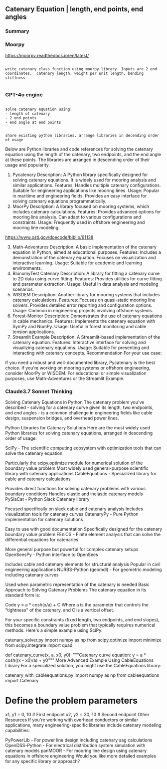 ## Catenary Equation | length, end points, end angles


### Summary



### Moorpy

https://moorpy.readthedocs.io/en/latest/

<code>
write catenary class function using moorpy library. Inputs are 2 end coordinates,  catenary length, weight per unit length, bending stiffness

</code>


### GPT-4o engine

<code>
solve catenary equation using:
- length of catenary
- 2 end points
- end angle at end points 

share existing python libraries. 
arrange libraries in decending order of usage
</code>


Below are Python libraries and code references for solving the catenary equation using the length of the catenary, two endpoints, and the end angle at these points. The libraries are arranged in descending order of their usage and popularity.

1. Pycatenary
Description: A Python library specifically designed for solving catenary equations. It is widely used for mooring analysis and similar applications.
Features:
Handles multiple catenary configurations.
Suitable for engineering applications like mooring lines.
Usage:
Popular in maritime and engineering fields.
Provides an easy interface for solving catenary equations programmatically.
2. MoorPy
Description: A library focused on mooring systems, which includes catenary calculations.
Features:
Provides advanced options for mooring line analysis.
Can adapt to various configurations and constraints.
Usage:
Frequently used in offshore engineering and mooring line modeling.

https://www.osti.gov/doecode/biblio/61138

3. Math-Adventures
Description: A basic implementation of the catenary equation in Python, aimed at educational purposes.
Features:
Includes a demonstration of the catenary equation.
Focuses on visualization and interactive learning.
Usage:
Suitable for academic and learning environments.
4. BlunomyTest Catenary
Description: A library for fitting a catenary curve to 2D data using curve fitting.
Features:
Provides utilities for curve fitting and parameter extraction.
Usage:
Useful in data analysis and modeling scenarios.
5. WISDEM
Description: Another library for mooring systems that includes catenary calculations.
Features:
Focuses on quasi-static mooring line solvers.
Provides detailed error reporting and configuration options.
Usage:
Common in engineering projects involving offshore systems.
6. Forest-Monitor
Description: Demonstrates the use of catenary equations in cable mechanics.
Features:
Implements the catenary equation with SymPy and NumPy.
Usage:
Useful in forest monitoring and cable tension applications.
7. Streamlit Example
Description: A Streamlit-based implementation of the catenary equation.
Features:
Interactive interface for solving and visualizing catenary equations.
Usage:
Suitable for presenting and interacting with catenary concepts.
Recommendation
For your use case:

If you need a robust and well-documented library, Pycatenary is the best choice.
If you're working on mooring systems or offshore engineering, consider MoorPy or WISDEM.
For educational or simple visualization purposes, use Math-Adventures or the Streamlit Example.

### Claude3.7 Sonnet Thinking

Solving Catenary Equations in Python
The catenary problem you've described - solving for a catenary curve given its length, two endpoints, and end angles - is a common challenge in engineering fields like cable design, suspension bridges, and overhead power lines.

Python Libraries for Catenary Solutions
Here are the most widely used Python libraries for solving catenary equations, arranged in descending order of usage:

SciPy - The scientific computing ecosystem with optimization tools that can solve the catenary equation

Particularly the scipy.optimize module for numerical solution of the boundary value problem
Most widely used general-purpose scientific library with catenary applications
CableEquations - Specialized library for cable and catenary calculations

Provides direct functions for solving catenary problems with various boundary conditions
Handles elastic and inelastic catenary models
PySlaCat - Python Slack Catenary library

Focused specifically on slack cable and catenary analysis
Includes visualization tools for catenary curves
CatenaryPy - Pure Python implementation for catenary solutions

Easy to use with good documentation
Specifically designed for the catenary boundary value problem
FEniCS - Finite element analysis that can solve the differential equations for catenaries

More general purpose but powerful for complex catenary setups
OpenSeesPy - Python interface to OpenSees

Includes cable and catenary elements for structural analysis
Popular in civil engineering applications
NURBS-Python (geomdl) - For geometric modeling including catenary curves

Used when parametric representation of the catenary is needed
Basic Approach to Solving Catenary Problems
The catenary equation in its standard form is:

Code
y = a * cosh(x/a) + C
Where a is the parameter that controls the "tightness" of the catenary, and C is a vertical offset.

For your specific constraints (fixed length, two endpoints, and end slopes), this becomes a boundary value problem that typically requires numerical methods. Here's a simple example using SciPy:


catenary_solver.py
import numpy as np
from scipy.optimize import minimize
from scipy.integrate import quad

def catenary_curve(x, a, x0, y0):
    """Catenary curve equation: y = a * cosh((x - x0)/a) + y0"""
More Advanced Example Using CableEquations Library
For a specialized solution, you might use the CableEquations library:


catenary_with_cableequations.py
import numpy as np
from cableequations import Catenary

# Define the problem parameters
x1, y1 = 0, 10       # First endpoint
x2, y2 = 30, 10      # Second endpoint
Other Resources
If you're working with overhead conductors or similar applications, many engineering-specific libraries include catenary modeling capabilities:

PyPowerLib - For power line design including catenary sag calculations
OpenDSS-Python - For electrical distribution system simulation with catenary models
panMOOR - For mooring line design using catenary equations in offshore engineering
Would you like more detailed examples for any specific library or approach?
